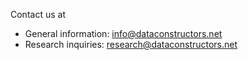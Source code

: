 
Contact us at

- General information: [info@dataconstructors.net](mailto:info@dataconstructors.net)
- Research inquiries: [research@dataconstructors.net](mailto:research@dataconstructors.net)                        
